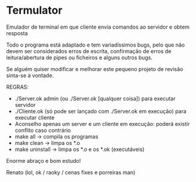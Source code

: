 # Termulator
Emulador de terminal em que cliente envia comandos ao servidor e obtem resposta

Todo o programa está adaptado e tem variadíssimos bugs, pelo que não devem ser considerados erros de escrita, confirmação de erros de leitura/abertura de pipes ou ficheiros e alguns outros bugs.

Se alguém quiser modificar e melhorar este pequeno projeto de revisão sinta-se à vontade.

REGRAS:
* ./Server.ok admin (ou ./Server.ok [qualquer coisa]) para executar servidor
* ./Cliente.ok (só pode ser lançado com ./Server.ok em execução) para executar cliente
*  Aconselho apenas um server e um cliente em execução: poderá existir conflito caso contrário
*  make all -> compila os programas
*  make clean -> limpa os *.o
*  make uninstall -> limpa os *.o e os *.ok (executáveis)
  
Enorme abraço e bom estudo!

Renato (lol, ok / raoky / cenas fixes e porreiras man)
